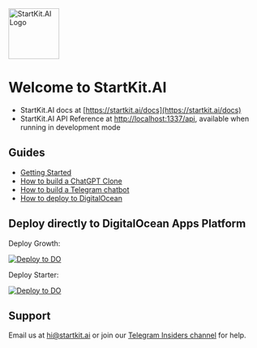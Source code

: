 <img src="./src/public/images/logo.png" alt="StartKit.AI Logo" width="100" height="100" />

# Welcome to StartKit.AI

- StartKit.AI docs at [https://startkit.ai/docs](https://startkit.ai/docs)
- StartKit.AI API Reference at [http://localhost:1337/api](http://localhost:1337/api), available when running in development mode

## Guides

- [Getting Started](https://startkit.ai/docs/getting-started/installation/code)
- [How to build a ChatGPT Clone](https://startkit.ai/docs/guides/chatgpt-clone)
- [How to build a Telegram chatbot](https://startkit.ai/docs/guides/telegram-chatbot)
- [How to deploy to DigitalOcean](https://startkit.ai/docs/guides/deployment-app)

## Deploy directly to DigitalOcean Apps Platform

Deploy Growth:

[![Deploy to DO](https://www.deploytodo.com/do-btn-blue.svg)](https://cloud.digitalocean.com/apps/new?repo=https://github.com/squarecat/startkit.ai-sample/tree/main)

Deploy Starter:

[![Deploy to DO](https://www.deploytodo.com/do-btn-blue.svg)](https://cloud.digitalocean.com/apps/new?repo=https://github.com/squarecat/startkit.ai-starter-sample/tree/main)

## Support

Email us at [hi@startkit.ai](mailto:hi@startkit.ai) or join our [Telegram Insiders channel](https://t.me/+5qIsaOaHIv5iYjlk) for help.

